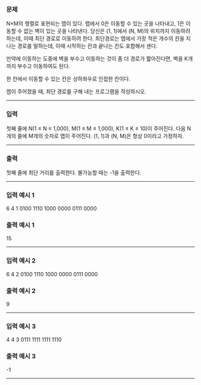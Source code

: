 ### 문제
<div class="problem-text" id="problem_description">
<p>N×M의 행렬로 표현되는 맵이 있다. 맵에서 0은 이동할 수 있는 곳을 나타내고, 1은 이동할 수 없는 벽이 있는 곳을 나타낸다. 당신은 (1, 1)에서 (N, M)의 위치까지 이동하려 하는데, 이때 최단 경로로 이동하려 한다. 최단경로는 맵에서 가장 적은 개수의 칸을 지나는 경로를 말하는데, 이때 시작하는 칸과 끝나는 칸도 포함해서 센다.</p>
<p>만약에 이동하는 도중에 벽을 부수고 이동하는 것이 좀 더 경로가 짧아진다면, 벽을 K개 까지 부수고 이동하여도 된다.</p>
<p>한 칸에서 이동할 수 있는 칸은 상하좌우로 인접한 칸이다.</p>
<p>맵이 주어졌을 때, 최단 경로를 구해 내는 프로그램을 작성하시오.</p>
</div>
<hr/>

### 입력
<p>첫째 줄에 N(1 ≤ N ≤ 1,000), M(1 ≤ M ≤ 1,000), K(1 ≤ K ≤ 10)이 주어진다. 다음 N개의 줄에 M개의 숫자로 맵이 주어진다. (1, 1)과 (N, M)은 항상 0이라고 가정하자.</p>
<hr/>

### 출력
<p>첫째 줄에 최단 거리를 출력한다. 불가능할 때는 -1을 출력한다.</p>
<hr/>

### 입력 예시 1
6 4 1
0100
1110
1000
0000
0111
0000

### 출력 예시 1
15

<hr/>

### 입력 예시 2
6 4 2
0100
1110
1000
0000
0111
0000

### 출력 예시 2
9

<hr/>

### 입력 예시 3
4 4 3
0111
1111
1111
1110

### 출력 예시 3
-1

<hr/>

